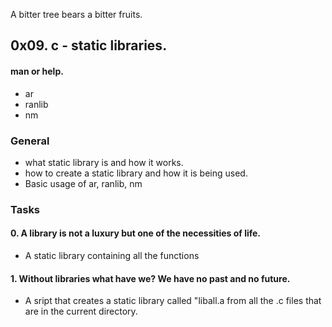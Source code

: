 A bitter tree bears a bitter fruits.

## 0x09. c - static libraries.
#### man or help.
* ar
* ranlib
* nm

### General
* what static library is and how it works.
* how to create a static library and how it is being used.
* Basic usage of ar, ranlib, nm

### Tasks

#### 0. A library is not a luxury but one of the necessities of life.
* A static library containing all the functions

#### 1. Without libraries what have we? We have no past and no future.
* A sript that creates a static library called "liball.a from all the .c files that are in the current directory.
